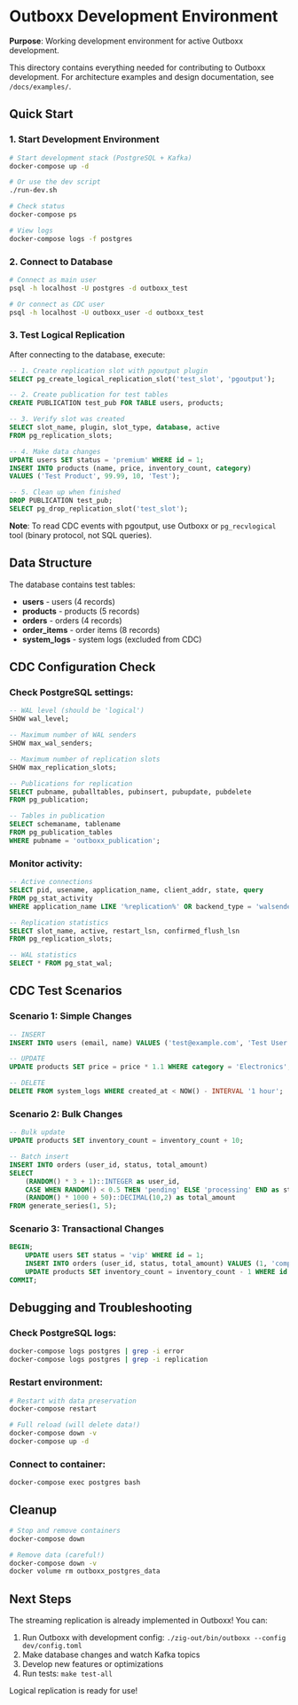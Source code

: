 # Outboxx Development Environment

**Purpose**: Working development environment for active Outboxx development.

This directory contains everything needed for contributing to Outboxx development. For architecture examples and design documentation, see `/docs/examples/`.

## Quick Start

### 1. Start Development Environment

```bash
# Start development stack (PostgreSQL + Kafka)
docker-compose up -d

# Or use the dev script
./run-dev.sh

# Check status
docker-compose ps

# View logs
docker-compose logs -f postgres
```

### 2. Connect to Database

```bash
# Connect as main user
psql -h localhost -U postgres -d outboxx_test

# Or connect as CDC user
psql -h localhost -U outboxx_user -d outboxx_test
```

### 3. Test Logical Replication

After connecting to the database, execute:

```sql
-- 1. Create replication slot with pgoutput plugin
SELECT pg_create_logical_replication_slot('test_slot', 'pgoutput');

-- 2. Create publication for test tables
CREATE PUBLICATION test_pub FOR TABLE users, products;

-- 3. Verify slot was created
SELECT slot_name, plugin, slot_type, database, active
FROM pg_replication_slots;

-- 4. Make data changes
UPDATE users SET status = 'premium' WHERE id = 1;
INSERT INTO products (name, price, inventory_count, category)
VALUES ('Test Product', 99.99, 10, 'Test');

-- 5. Clean up when finished
DROP PUBLICATION test_pub;
SELECT pg_drop_replication_slot('test_slot');
```

**Note**: To read CDC events with pgoutput, use Outboxx or `pg_recvlogical` tool (binary protocol, not SQL queries).

## Data Structure

The database contains test tables:

- **users** - users (4 records)
- **products** - products (5 records)
- **orders** - orders (4 records)
- **order_items** - order items (8 records)
- **system_logs** - system logs (excluded from CDC)

## CDC Configuration Check

### Check PostgreSQL settings:

```sql
-- WAL level (should be 'logical')
SHOW wal_level;

-- Maximum number of WAL senders
SHOW max_wal_senders;

-- Maximum number of replication slots
SHOW max_replication_slots;

-- Publications for replication
SELECT pubname, puballtables, pubinsert, pubupdate, pubdelete
FROM pg_publication;

-- Tables in publication
SELECT schemaname, tablename
FROM pg_publication_tables
WHERE pubname = 'outboxx_publication';
```

### Monitor activity:

```sql
-- Active connections
SELECT pid, usename, application_name, client_addr, state, query
FROM pg_stat_activity
WHERE application_name LIKE '%replication%' OR backend_type = 'walsender';

-- Replication statistics
SELECT slot_name, active, restart_lsn, confirmed_flush_lsn
FROM pg_replication_slots;

-- WAL statistics
SELECT * FROM pg_stat_wal;
```

## CDC Test Scenarios

### Scenario 1: Simple Changes

```sql
-- INSERT
INSERT INTO users (email, name) VALUES ('test@example.com', 'Test User');

-- UPDATE
UPDATE products SET price = price * 1.1 WHERE category = 'Electronics';

-- DELETE
DELETE FROM system_logs WHERE created_at < NOW() - INTERVAL '1 hour';
```

### Scenario 2: Bulk Changes

```sql
-- Bulk update
UPDATE products SET inventory_count = inventory_count + 10;

-- Batch insert
INSERT INTO orders (user_id, status, total_amount)
SELECT
    (RANDOM() * 3 + 1)::INTEGER as user_id,
    CASE WHEN RANDOM() < 0.5 THEN 'pending' ELSE 'processing' END as status,
    (RANDOM() * 1000 + 50)::DECIMAL(10,2) as total_amount
FROM generate_series(1, 5);
```

### Scenario 3: Transactional Changes

```sql
BEGIN;
    UPDATE users SET status = 'vip' WHERE id = 1;
    INSERT INTO orders (user_id, status, total_amount) VALUES (1, 'completed', 199.99);
    UPDATE products SET inventory_count = inventory_count - 1 WHERE id = 2;
COMMIT;
```

## Debugging and Troubleshooting

### Check PostgreSQL logs:

```bash
docker-compose logs postgres | grep -i error
docker-compose logs postgres | grep -i replication
```

### Restart environment:

```bash
# Restart with data preservation
docker-compose restart

# Full reload (will delete data!)
docker-compose down -v
docker-compose up -d
```

### Connect to container:

```bash
docker-compose exec postgres bash
```

## Cleanup

```bash
# Stop and remove containers
docker-compose down

# Remove data (careful!)
docker-compose down -v
docker volume rm outboxx_postgres_data
```

## Next Steps

The streaming replication is already implemented in Outboxx! You can:

1. Run Outboxx with development config: `./zig-out/bin/outboxx --config dev/config.toml`
2. Make database changes and watch Kafka topics
3. Develop new features or optimizations
4. Run tests: `make test-all`

Logical replication is ready for use!